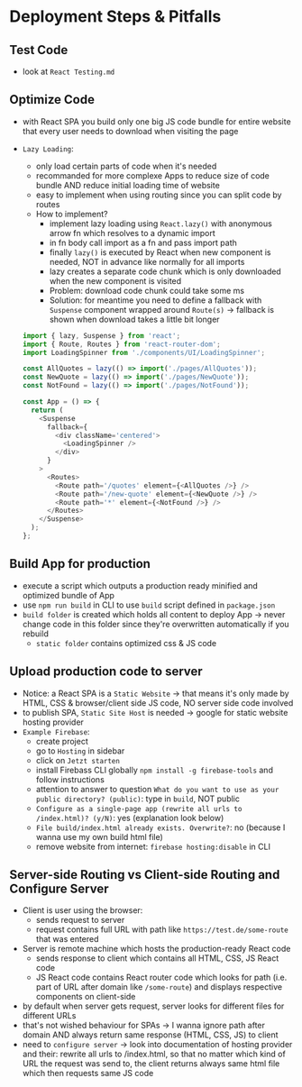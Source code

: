 # Deployment Steps & Pitfalls

## Test Code

- look at `React Testing.md`

## Optimize Code

- with React SPA you build only one big JS code bundle for entire website that every user needs to download when visiting the page

- `Lazy Loading`:

  - only load certain parts of code when it's needed
  - recommanded for more complexe Apps to reduce size of code bundle AND reduce initial loading time of website
  - easy to implement when using routing since you can split code by routes
  - How to implement?
    - implement lazy loading using `React.lazy()` with anonymous arrow fn which resolves to a dynamic import
    - in fn body call import as a fn and pass import path
    - finally `lazy()` is executed by React when new component is needed, NOT in advance like normally for all imports
    - lazy creates a separate code chunk which is only downloaded when the new component is visited
    - Problem: download code chunk could take some ms
    - Solution: for meantime you need to define a fallback with `Suspense` component wrapped around `Route(s)` -> fallback is shown when download takes a little bit longer

  ```javascript
  import { lazy, Suspense } from 'react';
  import { Route, Routes } from 'react-router-dom';
  import LoadingSpinner from './components/UI/LoadingSpinner';

  const AllQuotes = lazy(() => import('./pages/AllQuotes'));
  const NewQuote = lazy(() => import('./pages/NewQuote'));
  const NotFound = lazy(() => import('./pages/NotFound'));

  const App = () => {
    return (
      <Suspense
        fallback={
          <div className='centered'>
            <LoadingSpinner />
          </div>
        }
      >
        <Routes>
          <Route path='/quotes' element={<AllQuotes />} />
          <Route path='/new-quote' element={<NewQuote />} />
          <Route path='*' element={<NotFound />} />
        </Routes>
      </Suspense>
    );
  };
  ```

## Build App for production

- execute a script which outputs a production ready minified and optimized bundle of App
- use `npm run build` in CLI to use `build` script defined in `package.json`
- `build folder` is created which holds all content to deploy App -> never change code in this folder since they're overwritten automatically if you rebuild
  - `static folder` contains optimized css & JS code

## Upload production code to server

- Notice: a React SPA is a `Static Website` -> that means it's only made by HTML, CSS & browser/client side JS code, NO server side code involved
- to publish SPA, `Static Site Host` is needed -> google for static website hosting provider
- `Example Firebase`:
  - create project
  - go to `Hosting` in sidebar
  - click on `Jetzt starten`
  - install Firebass CLI globally `npm install -g firebase-tools` and follow instructions
  - attention to answer to question `What do you want to use as your public directory? (public)`: type in `build`, NOT public
  - `Configure as a single-page app (rewrite all urls to /index.html)? (y/N)`: yes (explanation look below)
  - `File build/index.html already exists. Overwrite?`: no (because I wanna use my own build html file)
  - remove website from internet: `firebase hosting:disable` in CLI

## Server-side Routing vs Client-side Routing and Configure Server

- Client is user using the browser:
  - sends request to server
  - request contains full URL with path like `https://test.de/some-route` that was entered
- Server is remote machine which hosts the production-ready React code
  - sends response to client which contains all HTML, CSS, JS React code
  - JS React code contains React router code which looks for path (i.e. part of URL after domain like `/some-route`) and displays respective components on client-side
- by default when server gets request, server looks for different files for different URLs
- that's not wished behaviour for SPAs -> I wanna ignore path after domain AND always return same response (HTML, CSS, JS) to client
- need to `configure server` -> look into documentation of hosting provider and their: rewrite all urls to /index.html, so that no matter which kind of URL the request was send to, the client returns always same html file which then requests same JS code
